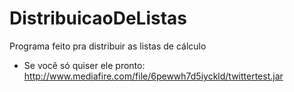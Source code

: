 # DistribuicaoDeListas
Programa feito pra distribuir as listas de cálculo
* Se você só quiser ele pronto: http://www.mediafire.com/file/6pewwh7d5iyckld/twittertest.jar
